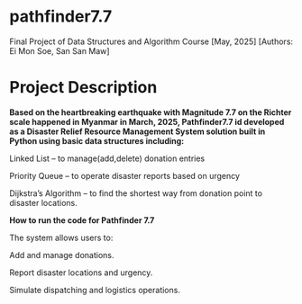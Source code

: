 # pathfinder7.7
Final Project of Data Structures and Algorithm Course [May, 2025] [Authors: Ei Mon Soe, San San Maw]

# Project Description 

**Based on the heartbreaking earthquake with Magnitude 7.7 on the Richter scale happened in Myanmar in March, 2025, Pathfinder7.7 id developed as a Disaster Relief Resource Management System solution built in Python using basic data structures including:**

Linked List – to manage(add,delete) donation entries

Priority Queue – to operate disaster reports based on urgency

Dijkstra’s Algorithm – to find the shortest way from donation point to disaster locations.

**How to run the code for Pathfinder 7.7**

The system allows users to:

Add and manage donations.

Report disaster locations and urgency.

Simulate dispatching and logistics operations.






